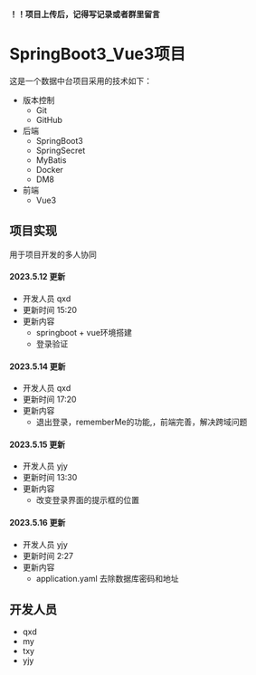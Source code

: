 **！！项目上传后，记得写记录或者群里留言**

# SpringBoot3_Vue3项目

这是一个数据中台项目采用的技术如下：
- 版本控制
  - Git 
  - GitHub
- 后端
  - SpringBoot3
  - SpringSecret
  - MyBatis
  - Docker
  - DM8
- 前端
  - Vue3

## 项目实现
用于项目开发的多人协同

#### 2023.5.12 更新
- 开发人员 qxd
- 更新时间 15:20
- 更新内容
  - springboot + vue环境搭建
  - 登录验证

#### 2023.5.14 更新
- 开发人员 qxd
- 更新时间 17:20
- 更新内容
  - 退出登录，rememberMe的功能,，前端完善，解决跨域问题
#### 2023.5.15 更新
- 开发人员 yjy
- 更新时间 13:30
- 更新内容
  - 改变登录界面的提示框的位置

#### 2023.5.16 更新
- 开发人员 yjy
- 更新时间 2:27
- 更新内容
  - application.yaml 去除数据库密码和地址

## 开发人员
- qxd
- my
- txy
- yjy
